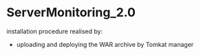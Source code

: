ServerMonitoring_2.0
====================

installation procedure realised by:
- uploading and deploying the WAR archive by Tomkat manager